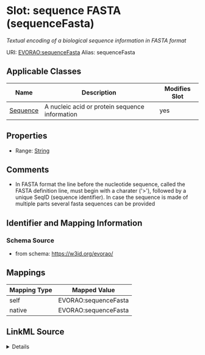 

# Slot: sequence FASTA (sequenceFasta) 


_Textual encoding of a biological sequence information in FASTA format_





URI: [EVORAO:sequenceFasta](https://w3id.org/evorao/sequenceFasta)
Alias: sequenceFasta

<!-- no inheritance hierarchy -->





## Applicable Classes

| Name | Description | Modifies Slot |
| --- | --- | --- |
| [Sequence](Sequence.md) | A nucleic acid or protein sequence information |  yes  |







## Properties

* Range: [String](String.md)





## Comments

* In FASTA format the line before the nucleotide sequence, called the FASTA definition line, must begin with a charater ('>'), followed by a unique SeqID (sequence identifier). In case the sequence is made of multiple parts several fasta sequences can be provided

## Identifier and Mapping Information







### Schema Source


* from schema: https://w3id.org/evorao/




## Mappings

| Mapping Type | Mapped Value |
| ---  | ---  |
| self | EVORAO:sequenceFasta |
| native | EVORAO:sequenceFasta |




## LinkML Source

<details>
```yaml
name: sequenceFasta
description: Textual encoding of a biological sequence information in FASTA format
title: sequence FASTA
comments:
- In FASTA format the line before the nucleotide sequence, called the FASTA definition
  line, must begin with a charater ('>'), followed by a unique SeqID (sequence identifier).
  In case the sequence is made of multiple parts several fasta sequences can be provided
from_schema: https://w3id.org/evorao/
rank: 1000
alias: sequenceFasta
domain_of:
- Sequence
range: string
required: false
multivalued: false

```
</details>